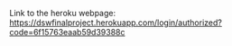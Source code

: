 Link to the heroku webpage: https://dswfinalproject.herokuapp.com/login/authorized?code=6f15763eaab59d39388c

